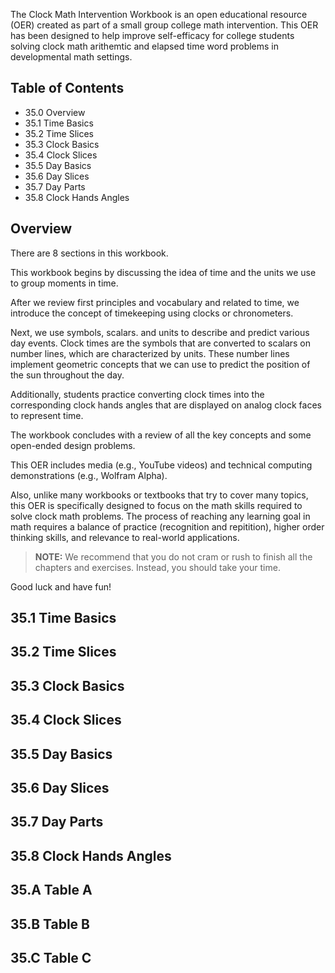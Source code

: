 The Clock Math Intervention Workbook is an open educational resource (OER) created as part of a small group college math intervention. This OER has been designed to help improve self-efficacy for college students solving clock math arithemtic and elapsed time word problems in developmental math settings.


## Table of Contents

+ 35.0 Overview
+ 35.1 Time Basics
+ 35.2 Time Slices
+ 35.3 Clock Basics
+ 35.4 Clock Slices
+ 35.5 Day Basics
+ 35.6 Day Slices
+ 35.7 Day Parts
+ 35.8 Clock Hands Angles


## Overview

There are 8 sections in this workbook.

This workbook begins by discussing the idea of time and the units we use to group moments in time.

After we review first principles and vocabulary and related to time, we introduce the concept of timekeeping using clocks or chronometers.

Next, we use symbols, scalars. and units to describe and predict various day events. Clock times are the symbols that are converted to scalars on number lines, which are characterized by units. These number lines implement geometric concepts that we can use to predict the position of the sun throughout the day.

Additionally, students practice converting clock times into the corresponding clock hands angles that are displayed on analog clock faces to represent time.

The workbook concludes with a review of all the key concepts and some open-ended design problems.

This OER includes media (e.g., YouTube videos) and technical computing demonstrations (e.g., Wolfram Alpha).

Also, unlike many workbooks or textbooks that try to cover many topics, this OER is specifically designed to focus on the math skills required to solve clock math problems. The process of reaching any learning goal in math requires a balance of practice (recognition and repitition), higher order thinking skills, and relevance to real-world applications.

> **NOTE:** We recommend that you do not cram or rush to finish all the chapters and exercises. Instead, you should take your time.

Good luck and have fun!

## 35.1 Time Basics
## 35.2 Time Slices
## 35.3 Clock Basics
## 35.4 Clock Slices
## 35.5 Day Basics
## 35.6 Day Slices
## 35.7 Day Parts
## 35.8 Clock Hands Angles

## 35.A Table A
## 35.B Table B
## 35.C Table C

